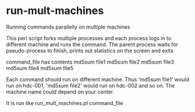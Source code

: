 # run-mult-machines
Running commands parallelly on multiple machines

This perl script forks multiple processes and each process logs in to different machine and runs the command. The parent process waits for pseudo-process to finish, prints out statistics on the screen and exits

command_file has contents
  md5sum file1
  md5sum file2
  md5sum file3
  md5sum file4
  md5sum file5
  
Each command should run on different machine. Thus 'md5sum file1' would run on hdc-001, 'md5sum file2' would run on hdc-002 and so on. The machine name could depend on your center.

It is run like
run_mult_machines.pl command_file
